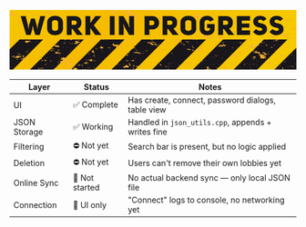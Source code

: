 ![Wipbanner](./WIP.png)

| Layer        | Status         | Notes                                              |
| ------------ | -------------- | -------------------------------------------------- |
| UI           | ✅ Complete     | Has create, connect, password dialogs, table view  |
| JSON Storage | ✅ Working      | Handled in `json_utils.cpp`, appends + writes fine |
| Filtering    | ⛔️ Not yet     | Search bar is present, but no logic applied        |
| Deletion     | ⛔️ Not yet     | Users can't remove their own lobbies yet           |
| Online Sync  | 🚧 Not started | No actual backend sync — only local JSON file      |
| Connection   | 🚧 UI only     | "Connect" logs to console, no networking yet       |

